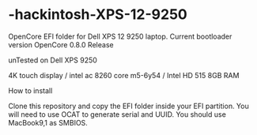 # -hackintosh-XPS-12-9250

OpenCore EFI folder for Dell XPS 12 9250 laptop.
Current bootloader version OpenCore 0.8.0 Release

unTested on Dell XPS 9250

4K touch display / intel ac 8260
core m5-6y54 / Intel HD 515
8GB RAM

How to install

Clone this repository and copy the EFI folder inside your EFI partition. You will need to use OCAT to generate serial and UUID. You should use MacBook9,1 as SMBIOS.
